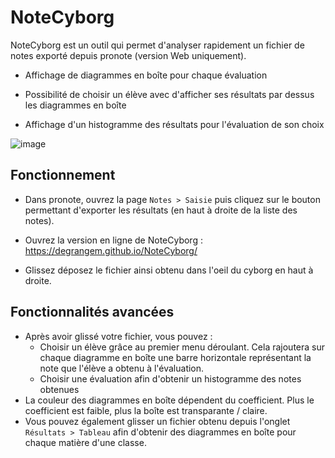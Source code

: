 # NoteCyborg

NoteCyborg est un outil qui permet d'analyser rapidement un fichier de notes exporté depuis pronote (version Web uniquement).

- Affichage de diagrammes en boîte pour chaque évaluation

- Possibilité de choisir un élève avec d'afficher ses résultats par dessus les diagrammes en boîte

- Affichage d'un histogramme des résultats pour l'évaluation de son choix

![image](https://user-images.githubusercontent.com/53106394/236934298-9cc8b531-f286-409f-8e2d-616907bec182.png)

## Fonctionnement

- Dans pronote, ouvrez la page `Notes > Saisie` puis cliquez sur le bouton permettant d'exporter les résultats (en haut à droite de la liste des notes).

- Ouvrez la version en ligne de NoteCyborg : https://degrangem.github.io/NoteCyborg/

- Glissez déposez le fichier ainsi obtenu dans l'oeil du cyborg en haut à droite.

## Fonctionnalités avancées

- Après avoir glissé votre fichier, vous pouvez :
  - Choisir un élève grâce au premier menu déroulant. Cela rajoutera sur chaque diagramme en boîte une barre horizontale représentant la note que l'élève a obtenu à l'évaluation.
  - Choisir une évaluation afin d'obtenir un histogramme des notes obtenues
- La couleur des diagrammes en boîte dépendent du coefficient. Plus le coefficient est faible, plus la boîte est transparante / claire.
- Vous pouvez également glisser un fichier obtenu depuis l'onglet `Résultats > Tableau` afin d'obtenir des diagrammes en boîte pour chaque matière d'une classe.
